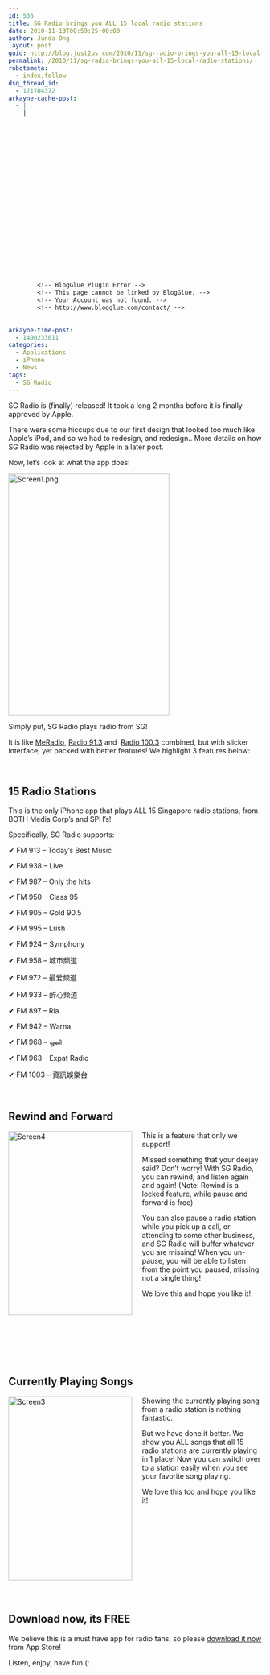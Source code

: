 ```yaml
---
id: 536
title: SG Radio brings you ALL 15 local radio stations
date: 2010-11-13T08:59:25+00:00
author: Junda Ong
layout: post
guid: http://blog.just2us.com/2010/11/sg-radio-brings-you-all-15-local-radio-stations/
permalink: /2010/11/sg-radio-brings-you-all-15-local-radio-stations/
robotsmeta:
  - index,follow
dsq_thread_id:
  - 171704372
arkayne-cache-post:
  - |
    |
        
        
        
        
        
        
        
        
        
        
        
        
        
        
        
        
        
        
        
        
        
        
        <!-- BlogGlue Plugin Error -->
        <!-- This page cannot be linked by BlogGlue. -->
        <!-- Your Account was not found. -->
        <!-- http://www.blogglue.com/contact/ -->
        
        
arkayne-time-post:
  - 1400233011
categories:
  - Applications
  - iPhone
  - News
tags:
  - SG Radio
---
```

SG Radio is (finally) released! It took a long 2 months before it is finally approved by Apple.

There were some hiccups due to our first design that looked too much like Apple’s iPod, and so we had to redesign, and redesign.. More details on how SG Radio was rejected by Apple in a later post.

Now, let’s look at what the app does!

<a href="http://blog.just2us.com/wp-content/uploads/2010/11/Screen11.png" onclick="__gaTracker('send', 'event', 'outbound-article', 'http://blog.just2us.com/wp-content/uploads/2010/11/Screen11.png', '');"><img class="aligncenter wp-image-530" src="http://blog.just2us.com/wp-content/uploads/2010/11/Screen11.png" alt="Screen1.png" width="320" height="480" srcset="http://blog.just2us.com/wp-content/uploads/2010/11/Screen11-200x300.png 200w, http://blog.just2us.com/wp-content/uploads/2010/11/Screen11.png 512w" sizes="(max-width: 320px) 100vw, 320px" /></a>

Simply put, SG Radio plays radio from SG!

It is like <a href="http://itunes.apple.com/sg/app/meradio/id369117106?mt=8" onclick="__gaTracker('send', 'event', 'outbound-article', 'http://itunes.apple.com/sg/app/meradio/id369117106?mt=8', 'MeRadio');">MeRadio</a>, <a href="http://itunes.apple.com/sg/app/91-3fm/id393869177?mt=8" onclick="__gaTracker('send', 'event', 'outbound-article', 'http://itunes.apple.com/sg/app/91-3fm/id393869177?mt=8', 'Radio 91.3');">Radio 91.3</a> and  <a href="http://itunes.apple.com/sg/app/radio-100-3/id393871150?mt=8" onclick="__gaTracker('send', 'event', 'outbound-article', 'http://itunes.apple.com/sg/app/radio-100-3/id393871150?mt=8', 'Radio 100.3');">Radio 100.3</a> combined, but with slicker interface, yet packed with better features! We highlight 3 features below:

&nbsp;

## 15 Radio Stations

This is the only iPhone app that plays ALL 15 Singapore radio stations, from BOTH Media Corp’s and SPH’s!

Specifically, SG Radio supports:

✔ FM 913 &#8211; Today&#8217;s Best Music
  
✔ FM 938 &#8211; Live
  
✔ FM 987 &#8211; Only the hits
  
✔ FM 950 &#8211; Class 95
  
✔ FM 905 &#8211; Gold 90.5
  
✔ FM 995 &#8211; Lush
  
✔ FM 924 &#8211; Symphony
  
✔ FM 958 &#8211; 城市频道
  
✔ FM 972 &#8211; 最爱频道
  
✔ FM 933 &#8211; 醉心频道
  
✔ FM 897 &#8211; Ria
  
✔ FM 942 &#8211; Warna
  
✔ FM 968 &#8211; ஒலி
  
✔ FM 963 &#8211; Expat Radio
  
✔ FM 1003 &#8211; 資訊娛樂台

&nbsp;

## Rewind and Forward

<a href="http://blog.just2us.com/wp-content/uploads/2010/11/Screen4_thumb1.png" onclick="__gaTracker('send', 'event', 'outbound-article', 'http://blog.just2us.com/wp-content/uploads/2010/11/Screen4_thumb1.png', '');"><img class="alignnone" style="background-image: none; margin: 0px 20px 0px 0px; padding-left: 0px; padding-right: 0px; display: inline; float: left; padding-top: 0px; border: 0px;" title="Screen4" src="http://blog.just2us.com/wp-content/uploads/2010/11/Screen4_thumb1.png" alt="Screen4" width="246" height="366" align="left" border="0" /></a>This is a feature that only we support!

Missed something that your deejay said? Don’t worry! With SG Radio, you can rewind, and listen again and again! (Note: Rewind is a locked feature, while pause and forward is free)

You can also pause a radio station while you pick up a call, or attending to some other business, and SG Radio will buffer whatever you are missing! When you un-pause, you will be able to listen from the point you paused, missing not a single thing!

We love this and hope you like it!

&nbsp;

&nbsp;

&nbsp;

&nbsp;

## Currently Playing Songs

<a href="http://blog.just2us.com/wp-content/uploads/2010/11/Screen31.png" onclick="__gaTracker('send', 'event', 'outbound-article', 'http://blog.just2us.com/wp-content/uploads/2010/11/Screen31.png', '');"><img class="alignnone" style="background-image: none; margin: 0px 20px 0px 0px; padding-left: 0px; padding-right: 0px; display: inline; float: left; padding-top: 0px; border: 0px;" title="Screen3" src="http://blog.just2us.com/wp-content/uploads/2010/11/Screen3_thumb1.png" alt="Screen3" width="246" height="366" align="left" border="0" /></a>Showing the currently playing song from a radio station is nothing fantastic.

But we have done it better. We show you ALL songs that all 15 radio stations are currently playing in 1 place! Now you can switch over to a station easily when you see your favorite song playing.

We love this too and hope you like it!

&nbsp;

&nbsp;

&nbsp;

&nbsp;

&nbsp;

&nbsp;

## Download now, its FREE

We believe this is a must have app for radio fans, so please <a href="http://itunes.apple.com/us/app/sg-radio/id395605775?mt=8" onclick="__gaTracker('send', 'event', 'outbound-article', 'http://itunes.apple.com/us/app/sg-radio/id395605775?mt=8', 'download it now');">download it now</a> from App Store!

Listen, enjoy, have fun (:

<div style="font-size:0px;height:0px;line-height:0px;margin:0;padding:0;clear:both">
</div>
